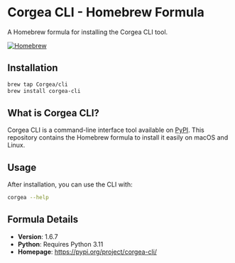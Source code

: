 # Corgea CLI - Homebrew Formula

A Homebrew formula for installing the Corgea CLI tool.

[![Homebrew](https://img.shields.io/badge/Homebrew-Formula-blue.svg)](https://brew.sh/)

## Installation

```bash
brew tap Corgea/cli
brew install corgea-cli
```

## What is Corgea CLI?

Corgea CLI is a command-line interface tool available on [PyPI](https://pypi.org/project/corgea-cli/). This repository contains the Homebrew formula to install it easily on macOS and Linux.

## Usage

After installation, you can use the CLI with:

```bash
corgea --help
```

## Formula Details

- **Version**: 1.6.7
- **Python**: Requires Python 3.11
- **Homepage**: https://pypi.org/project/corgea-cli/
